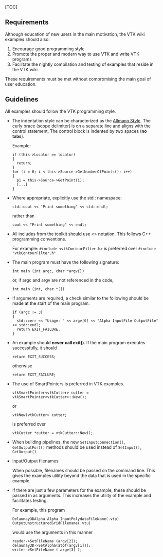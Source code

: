 [TOC]

## Requirements
Although education of new users in the main motivation, the VTK wiki examples should also:

1. Encourage good programming style
2. Promote the proper and modern way to use VTK and write VTK programs
3. Facilitate the nightly compilation and testing of examples that reside in the VTK wiki

These requirements must be met without compromising the main goal of user education.

## Guidelines

All examples should follow the VTK programming style.

* The indentation style can be characterized as the [Allmann
Style](https://en.wikipedia.org/wiki/Indent_style#Allman_style). The curly brace (scope delimiter) is on a separate line and aligns with the control statement, The control block is indented by two spaces (**no tabs**).

    Example:

    ```
    if (this->Locator == locator)
    {
      return;
    }
    for (i = 0; i < this->Source->GetNumberOfPoints(); i++)
    {
      p1 = this->Source->GetPoint(i);
      [...]
    }
    ```

* Where appropriate, explicitly use the std:: namespace:

    ```
    std::cout << "Print something" << std::endl;
    ```
    rather than

    ```
    cout << "Print something" << endl;
    ```

* All includes from the toolkit should use <> notation. This follows C++ programming conventions.

    For example: `#include <vtkContourFilter.h>` is preferred over `#include "vtkContourFilter.h"`

* The main program must have the following signature:

    ```
    int main (int argc, char *argv{})
    ```

    or, if argc and argv are not referenced in the code,

    ```
    int main (int, char *[])
    ```

* If arguments are required, a check similar to the following should be made at the start of the main program.

    ```
    if (argc != 3)
    {
      std::cerr << "Usage: " << argv[0] << "Alpha InputFile OutputFile" << std::endl;
      return EXIT_FAILURE;
    }
    ```

* An example should **never call exit()**. If the main program executes successfully, it should

    ```
    return EXIT_SUCCESS;
    ```

    otherwise

    ```
    return EXIT_FAILURE;
    ```

* The use of SmartPointers is preferred in VTK examples.

    ```
    vtkSmartPointer<vtkCutter> cutter = vtkSmartPointer<vtkCutter>::New();
    ```
    or

    ```
    vtkNew(vtkCutter> cutter;
    ```

    is preferred over

    ```
    vtkCutter *cutter = vtkCutter::New();
    ```

* When building pipelines, the new `SetInputConnection()`, `GetOutputPort()` methods should be used instead of `SetInput()`, `GetOutput()`

* Input/Output filenames

    When possible, filenames should be passed on the command line. This gives the examples utility beyond the data that is used in the specific example.

* If there are just a few parameters for the example, these should be passed in as arguments. This increases the utility of the example and facilitates testing.

    For example, this program

    ```
    Delaunay3DAlpha Alpha InputPolydataFileName(.vtp) OutputUnstructuredGridFilename(.vtu)
    ```

    would use the arguments in this manner

    ```
    reader->SetFileName (argv[2]);
    delaunay3D->SetAlpha(atof(argv[1]));
    writer->SetFileName ( argv[3] );
    ```
